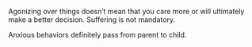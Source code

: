  Agonizing over things doesn’t mean that you care more or will ultimately make a better decision. Suffering is not mandatory. 

Anxious behaviors definitely pass from parent to child. 